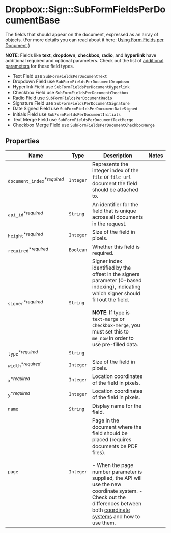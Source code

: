 # Dropbox::Sign::SubFormFieldsPerDocumentBase

The fields that should appear on the document, expressed as an array of objects. (For more details you can read about it here: [Using Form Fields per Document](/docs/openapi/form-fields-per-document).)

**NOTE**: Fields like **text**, **dropdown**, **checkbox**, **radio**, and **hyperlink** have additional required and optional parameters. Check out the list of [additional parameters](/api/reference/constants/#form-fields-per-document) for these field types.

* Text Field use `SubFormFieldsPerDocumentText`
* Dropdown Field use `SubFormFieldsPerDocumentDropdown`
* Hyperlink Field use `SubFormFieldsPerDocumentHyperlink`
* Checkbox Field use `SubFormFieldsPerDocumentCheckbox`
* Radio Field use `SubFormFieldsPerDocumentRadio`
* Signature Field use `SubFormFieldsPerDocumentSignature`
* Date Signed Field use `SubFormFieldsPerDocumentDateSigned`
* Initials Field use `SubFormFieldsPerDocumentInitials`
* Text Merge Field use `SubFormFieldsPerDocumentTextMerge`
* Checkbox Merge Field use `SubFormFieldsPerDocumentCheckboxMerge`

## Properties

| Name | Type | Description | Notes |
| ---- | ---- | ----------- | ----- |
| `document_index`<sup>*_required_</sup> | ```Integer``` |  Represents the integer index of the `file` or `file_url` document the field should be attached to.  |  |
| `api_id`<sup>*_required_</sup> | ```String``` |  An identifier for the field that is unique across all documents in the request.  |  |
| `height`<sup>*_required_</sup> | ```Integer``` |  Size of the field in pixels.  |  |
| `required`<sup>*_required_</sup> | ```Boolean``` |  Whether this field is required.  |  |
| `signer`<sup>*_required_</sup> | ```String``` |  Signer index identified by the offset in the signers parameter (0-based indexing), indicating which signer should fill out the field.<br><br>**NOTE**: If type is `text-merge` or `checkbox-merge`, you must set this to `me_now` in order to use pre-filled data.    |  |
| `type`<sup>*_required_</sup> | ```String``` |    |  |
| `width`<sup>*_required_</sup> | ```Integer``` |  Size of the field in pixels.  |  |
| `x`<sup>*_required_</sup> | ```Integer``` |  Location coordinates of the field in pixels.  |  |
| `y`<sup>*_required_</sup> | ```Integer``` |  Location coordinates of the field in pixels.  |  |
| `name` | ```String``` |  Display name for the field.  |  |
| `page` | ```Integer``` |  Page in the document where the field should be placed (requires documents be PDF files).<br><br>- When the page number parameter is supplied, the API will use the new coordinate system. - Check out the differences between both [coordinate systems](https://faq.hellosign.com/hc/en-us/articles/217115577) and how to use them.  |  |

